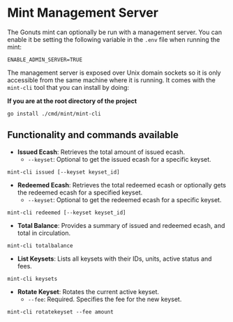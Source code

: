 # Mint Management Server

The Gonuts mint can optionally be run with a management server. You can enable it be setting the following variable in the `.env` file when running the mint:
```
ENABLE_ADMIN_SERVER=TRUE
```

The management server is exposed over Unix domain sockets so it is only accessible from the same machine where it is running. It comes with the `mint-cli` tool
that you can install by doing:

**If you are at the root directory of the project**

```
go install ./cmd/mint/mint-cli
```

## Functionality and commands available

- **Issued Ecash**: Retrieves the total amount of issued ecash.
    - `--keyset`: Optional to get the issued ecash for a specific keyset.
```
mint-cli issued [--keyset keyset_id]
```

- **Redeemed Ecash**: Retrieves the total redeemed ecash or optionally gets the redeemed ecash for a specified keyset.
    - `--keyset`: Optional to get the redeemed ecash for a specific keyset.
```
mint-cli redeemed [--keyset keyset_id]
```

- **Total Balance**: Provides a summary of issued and redeemed ecash, and total in circulation.
```
mint-cli totalbalance
```

- **List Keysets**: Lists all keysets with their IDs, units, active status and fees.
```
mint-cli keysets
```

- **Rotate Keyset**: Rotates the current active keyset.
    - `--fee`: Required. Specifies the fee for the new keyset.
```
mint-cli rotatekeyset --fee amount
```
